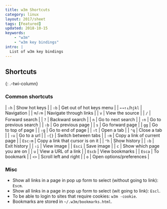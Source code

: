 ```yaml
---
title: w3m Shortcuts
category: linux
layout: 2017/sheet
tags: [Featured]
updated: 2018-10-15
keywords:
    - "w3m"
    - "w3m key bindings"
intro: |
  List of w3m key bindings 
---
```


Shortcuts
---------
{: .-twi-column}

### Common shortcuts

| `⇧h` | Show hot keys |
| `⇧b` | Get out of hot keys menu |
| `←→↑↓`/`hjkl` | Navigation |
| `⭾`/`⇧⭾` | Navigate through links |
| `v` | View the source |
| `/` | Forward search |
| `?` | Backward search |
| `n` | Go to next search |
| `⇧n` | Go to previous search |
| `⇧b` | Go previous page |
| `s` | Go forward page |
| `gg` | Go to top of page |
| `⇧g` | Go to end of page |
| `⇧t` | Open a tab |
| `⌃q` | Close a tab |
| `⇧u` | Go to a url |
| `⇧{}` | Switch between tabs |
| `⇧m` | Copy a link of current page |
| `Esc⇧m` | Copy a link that cursor is on it |
| `⌃h` | Show history |
| `⇧b` | Exit history |
| `⇧i` | View image |
| `Esci` | Save image |
| `c` | Show which page you are on |
| `u` | View a URL of a link |
| `Escb` | View bookmarks |
| `Esca` | To bookmark |
| `<>` | Scroll left and right |
| `o` | Open options/preferences |


### Misc

+ Show all links in a page in pop up form to select (without going to link): `Escm`.
+ Show all links in a page in pop up form to select (wit going to link): `Escl`.
+ To be able to login to sites that require cookies: `w3m -cookie`.
+ Bookmarks are stored in `~/.w3m/bookmarks.html`.

